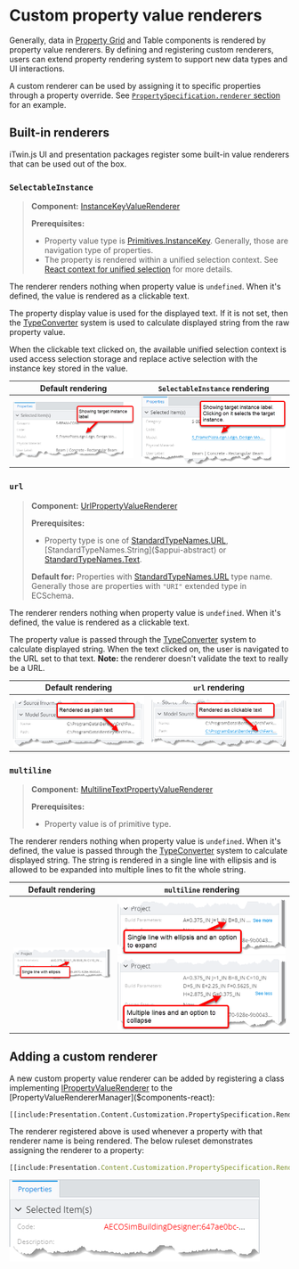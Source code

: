 # Custom property value renderers

Generally, data in [Property Grid]($components-react:PropertyGrid) and Table components is rendered by property value renderers. By defining and registering custom renderers, users can extend property rendering system to support new data types and UI interactions.

A custom renderer can be used by assigning it to specific properties through a property override. See [`PropertySpecification.renderer` section](../content/PropertySpecification.md#attribute-renderer) for an example.

## Built-in renderers

iTwin.js UI and presentation packages register some built-in value renderers that can be used out of the box.

### `SelectableInstance`

> **Component:** [InstanceKeyValueRenderer]($presentation-components)
>
> **Prerequisites:**
>
> - Property value type is [Primitives.InstanceKey]($appui-abstract). Generally, those are navigation type of properties.
> - The property is rendered within a unified selection context. See [React context for unified selection](https://www.npmjs.com/package/@itwin/unified-selection-react/v/1.0.0#react-context-for-unified-selection) for more details.

The renderer renders nothing when property value is `undefined`. When it's defined, the value is rendered as a clickable text.

The property display value is used for the displayed text. If it is not set, then the [TypeConverter]($components-react) system is used to calculate displayed string from the raw property value.

When the clickable text clicked on, the available unified selection context is used access selection storage and replace active selection with the instance key stored in the value.

| Default rendering                                                                                                | `SelectableInstance` rendering                                                                            |
| ---------------------------------------------------------------------------------------------------------------- | --------------------------------------------------------------------------------------------------------- |
| ![Default navigation property value rendering](./media/property-value-renderers/default-navigation-property.png) | ![Selectable instance property value rendering](./media/property-value-renderers/selectable-instance.png) |

### `url`

> **Component:** [UrlPropertyValueRenderer]($components-react)
>
> **Prerequisites:**
>
> - Property type is one of [StandardTypeNames.URL]($appui-abstract), [StandardTypeNames.String]($appui-abstract) or [StandardTypeNames.Text]($appui-abstract).
>
> **Default for:** Properties with [StandardTypeNames.URL]($appui-abstract) type name. Generally those are properties with `"URI"` extended type in ECSchema.

The renderer renders nothing when property value is `undefined`. When it's defined, the value is rendered as a clickable text.

The property value is passed through the [TypeConverter]($components-react) system to calculate displayed string. When the text clicked on, the user is navigated to the URL set to that text. **Note:** the renderer doesn't validate the text to really be a URL.

| Default rendering                                                                                  | `url` rendering                                                           |
| -------------------------------------------------------------------------------------------------- | ------------------------------------------------------------------------- |
| ![Default url property value rendering](./media/property-value-renderers/default-url-property.png) | ![Url property value rendering](./media/property-value-renderers/url.png) |

### `multiline`

> **Component:** [MultilineTextPropertyValueRenderer]($components-react)
>
> **Prerequisites:**
>
> - Property value is of primitive type.

The renderer renders nothing when property value is `undefined`. When it's defined, the value is passed through the [TypeConverter]($components-react) system to calculate displayed string. The string is rendered in a single line with ellipsis and is allowed to be expanded into multiple lines to fit the whole string.

| Default rendering                                                                                        | `multiline` rendering                                                                                                                                                                                             |
| -------------------------------------------------------------------------------------------------------- | ----------------------------------------------------------------------------------------------------------------------------------------------------------------------------------------------------------------- |
| ![Default string property value rendering](./media/property-value-renderers/default-string-property.png) | ![Multiline collapsed property value rendering](./media/property-value-renderers/multiline-collapsed.png) ![Multiline expanded property value rendering](./media/property-value-renderers/multiline-expanded.png) |

## Adding a custom renderer

A new custom property value renderer can be added by registering a class implementing [IPropertyValueRenderer]($components-react) to the [PropertyValueRendererManager]($components-react):

```tsx
[[include:Presentation.Content.Customization.PropertySpecification.Renderer.Register]]
```

The renderer registered above is used whenever a property with that renderer name is being rendered. The below ruleset demonstrates assigning the renderer to a property:

```ts
[[include:Presentation.Content.Customization.PropertySpecification.Renderer.Ruleset]]
```

![Using a custom property value renderer](./media/property-value-renderers/custom.png)
